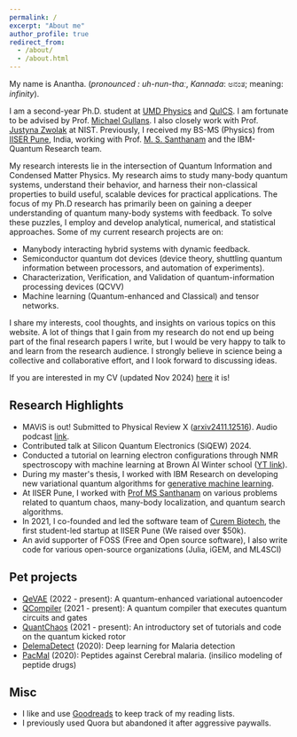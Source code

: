 ```yaml
---
permalink: /
excerpt: "About me"
author_profile: true
redirect_from: 
  - /about/
  - /about.html
---
```

My name is Anantha. (*pronounced : uh-nun-thɑː*, *Kannada*: ಅನಂತ; meaning: *infinity*). 

I am a second-year Ph.D. student at <a href="https://umdphysics.umd.edu" target="_blank">UMD Physics</a> and <a href="https://quics.umd.edu/" target="_blank">QuICS</a>. I am fortunate to be advised by Prof. <a href="https://quics.umd.edu/people/michael-gullans" target="_blank">Michael Gullans</a>. I also closely work with Prof. <a href="https://www.nist.gov/people/justyna-zwolak" target="_blank">Justyna Zwolak</a> at NIST. Previously, I received my BS-MS (Physics) from <a href="https://www.iiserpune.ac.in/" target="_blank">IISER Pune</a>, India, working with Prof. <a href="http://www.iiserpune.ac.in/~santh/" target="_blank">M. S. Santhanam</a> and the IBM-Quantum Research team.   

My research interests lie in the intersection of Quantum Information and Condensed Matter Physics. My research aims to study many-body quantum systems, understand their behavior, and harness their non-classical properties to build useful, scalable devices for practical applications. The focus of my Ph.D research has primarily been on gaining a deeper understanding of quantum many-body systems with feedback. To solve these puzzles, I employ and develop analytical, numerical, and statistical approaches. Some of my current research projects are on: 

- Manybody interacting hybrid systems with dynamic feedback.
- Semiconductor quantum dot devices (device theory, shuttling quantum information between processors, and automation of experiments).
- Characterization, Verification, and Validation of quantum-information processing devices (QCVV)
- Machine learning (Quantum-enhanced and Classical) and tensor networks. 

I share my interests, cool thoughts, and insights on various topics on this website. A lot of things that I gain from my research do not end up being part of the final research papers I write, but I would be very happy to talk to and learn from the research audience. I strongly believe in science being a collective and collaborative effort, and I look forward to discussing ideas.

If you are interested in my CV (updated Nov 2024) <a href="https://raw.githubusercontent.com/Anantha-Rao12/Anantha-Rao12.github.io/master/files/AnanthaRao_CV.pdf" target="_blank">here</a> it is!

## Research Highlights
- MAViS is out! Submitted to Physical Review X (<a href="https://arxiv.org/abs/2411.12516" target="_blank">arxiv2411.12516</a>). Audio podcast <a href="https://drive.google.com/file/d/1lBeetKCOfpPChbX4Ek0EXn9hq462D1DS/view?usp=drive_link" target="_blank">link</a>. 
- Contributed talk at Silicon Quantum Electronics (SiQEW) 2024. 
- Conducted a tutorial on learning electron configurations through NMR spectroscopy with machine learning at Brown AI Winter school (<a href="https://www.youtube.com/watch?v=pmrNGed_Mwo" target="_blank">YT link</a>). 
- During my master's thesis, I worked with IBM Research on developing new variational quantum algorithms for [generative machine learning](https://en.wikipedia.org/wiki/Generative_model). 
- At IISER Pune, I worked with <a href="http://www.iiserpune.ac.in/~santh/" target="_blank">Prof MS Santhanam</a> on various problems related to quantum chaos, many-body localization, and quantum search algorithms. 
- In 2021, I co-founded and led the software team of <a href="https://curembiotech.com/" target="_blank">Curem Biotech</a>, the first student-led startup at IISER Pune (We raised over $50k).
- An avid supporter of FOSS (Free and Open source software), I also write code for various open-source organizations (Julia, iGEM, and ML4SCI) 

## Pet projects
- <a href="https://github.com/Anantha-Rao12/QVAE" target="_blank">QeVAE</a> (2022 - present): A quantum-enhanced variational autoencoder
- <a href="https://github.com/Anantha-Rao12/QCompiler" target="_blank">QCompiler</a> (2021 - present): A quantum compiler that executes quantum circuits and gates
- <a href="https://github.com/Anantha-Rao12/QuantChaos" target="_blank">QuantChaos</a> (2021 - present): An introductory set of tutorials and code on the quantum kicked rotor
- <a href="https://github.com/Anantha-Rao12/DeleMa-detect" target="_blank">DelemaDetect</a> (2020): Deep learning for Malaria detection
- <a href="https://github.com/Anantha-Rao12/Peptides-against-Cerebral-Malaria" target="_blank">PacMal</a> (2020): Peptides against Cerebral malaria. (insilico modeling of peptide drugs)


## Misc 
- I like and use <a href="https://www.goodreads.com/user/show/114317125-anantha-rao" target="_blank">Goodreads</a> to keep track of my reading lists.
- I previously used Quora but abandoned it after aggressive paywalls.

